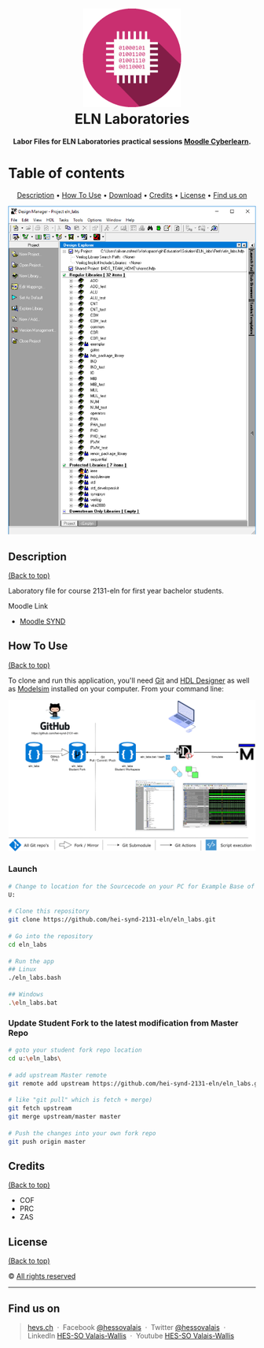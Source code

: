 <h1 align="center">
  <br>
  <img src="./img/ELN_logo.gif" alt="ELN Labs Logo" width="200" height="200">
  <br>
  ELN Laboratories
  <br>
</h1>

<h4 align="center">Labor Files for ELN Laboratories practical sessions <a href="https://cyberlearn.hes-so.ch" target="_blank">Moodle Cyberlearn</a>.</h4>

# Table of contents
<p align="center">
  <a href="#description">Description</a> •
  <a href="#how-to-use">How To Use</a> •
  <a href="#download">Download</a> •
  <a href="#credits">Credits</a> •
  <a href="#license">License</a> •
  <a href="#fund-us-on">Find us on</a>
</p>

![screenshot](img/screenshot.png)

## Description
[(Back to top)](#table-of-contents)

Laboratory file for course 2131-eln for first year bachelor students.

Moodle Link
* [Moodle SYND](https://cyberlearn.hes-so.ch/course/view.php?id=14276)

## How To Use
[(Back to top)](#table-of-contents)

To clone and run this application, you'll need [Git](https://git-scm.com) and [HDL Designer](https://www.mentor.com/products/fpga/hdl_design/hdl_designer_series/) as well as [Modelsim](https://www.mentor.com/products/fv/modelsim/) installed on your computer. From your command line:

![usage instructions](img/eln_labs_deployment-students.png)

### Launch
```bash
# Change to location for the Sourcecode on your PC for Example Base of Drive U:
U:

# Clone this repository
git clone https://github.com/hei-synd-2131-eln/eln_labs.git

# Go into the repository
cd eln_labs

# Run the app
## Linux
./eln_labs.bash

## Windows
.\eln_labs.bat
```

### Update Student **Fork** to the latest modification from **Master** Repo
```bash
# goto your student fork repo location
cd u:\eln_labs\

# add upstream Master remote
git remote add upstream https://github.com/hei-synd-2131-eln/eln_labs.git

# like "git pull" which is fetch + merge)
git fetch upstream
git merge upstream/master master

# Push the changes into your own fork repo
git push origin master
```

## Credits
[(Back to top)](#table-of-contents)
* COF
* PRC
* ZAS

## License
[(Back to top)](#table-of-contents)

:copyright: [All rights reserved](LICENSE)

---

## Find us on
> [hevs.ch](https://www.hevs.ch) &nbsp;&middot;&nbsp;
> Facebook [@hessovalais](https://www.facebook.com/hessovalais) &nbsp;&middot;&nbsp;
> Twitter [@hessovalais](https://twitter.com/hessovalais) &nbsp;&middot;&nbsp;
> LinkedIn [HES-SO Valais-Wallis](https://www.linkedin.com/groups/104343/) &nbsp;&middot;&nbsp;
> Youtube [HES-SO Valais-Wallis](https://www.youtube.com/user/HESSOVS)
